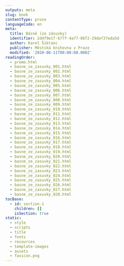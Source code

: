 ```yaml
---
outputs: meta
slug: book
contentType: prose
languageCode: en
meta:
  title: Básně (ze zásuvky)
  identifier: 2d4f9e1f-b77f-4a77-86f2-29daf37eda5d
  author: Karel Šiktanc
  publisher: Městská knihovna v Praze
  modified: '2020-06-11T00:00:00.000Z'
readingOrder:
  - promo.html
  - basne_ze_zasuvky_001.html
  - basne_ze_zasuvky_002.html
  - basne_ze_zasuvky_003.html
  - basne_ze_zasuvky_004.html
  - basne_ze_zasuvky_005.html
  - basne_ze_zasuvky_006.html
  - basne_ze_zasuvky_007.html
  - basne_ze_zasuvky_008.html
  - basne_ze_zasuvky_009.html
  - basne_ze_zasuvky_010.html
  - basne_ze_zasuvky_011.html
  - basne_ze_zasuvky_012.html
  - basne_ze_zasuvky_013.html
  - basne_ze_zasuvky_014.html
  - basne_ze_zasuvky_015.html
  - basne_ze_zasuvky_016.html
  - basne_ze_zasuvky_017.html
  - basne_ze_zasuvky_018.html
  - basne_ze_zasuvky_019.html
  - basne_ze_zasuvky_020.html
  - basne_ze_zasuvky_021.html
  - basne_ze_zasuvky_022.html
  - basne_ze_zasuvky_023.html
  - basne_ze_zasuvky_024.html
  - basne_ze_zasuvky_025.html
  - basne_ze_zasuvky_026.html
  - basne_ze_zasuvky_027.html
  - basne_ze_zasuvky_028.html
tocBase:
  - id: section-1
    children: []
    isSection: true
static:
  - style
  - scripts
  - title
  - fonts
  - resources
  - template-images
  - assets
  - favicon.png
---
```

